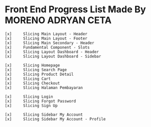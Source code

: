 # Front End Progress List Made By MORENO ADRYAN CETA

    [x]     Slicing Main Layout - Header
    [x]     Slicing Main Layout - Footer
    [x]     Slicing Main Secondary - Header
    [x]     Fundamental Component - Slots
    [x]     Slicing Layout Dashboard - Header
    [x]     Slicing Layout Dashboard - Sidebar

    [x]     Slicing Homepage
    [x]     Slicing Search Page
    [x]     Slicing Product Detail
    [x]     Slicing Cart
    [x]     Slicing Checkout
    [x]     Slicing Halaman Pembayaran

    [x]     Slicing Login
    [x]     Slicing Forgot Password
    [x]     Slicing Sign Up

    [x]     Slicing Sidebar My Account
    [x]     Slicing Sidebar My Account - Profile

